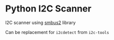 # Python I2C Scanner
I2C scanner using [smbus2](https://pypi.org/project/smbus2/) library

Can be replacement for `i2cdetect` from `i2c-tools`
